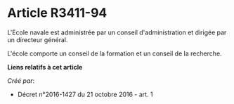 # Article R3411-94

L'Ecole navale est administrée par un conseil d'administration et dirigée par un directeur général. 

L'école comporte un conseil de la formation et un conseil de la recherche.

**Liens relatifs à cet article**

_Créé par_:

  - Décret n°2016-1427 du 21 octobre 2016 - art. 1
